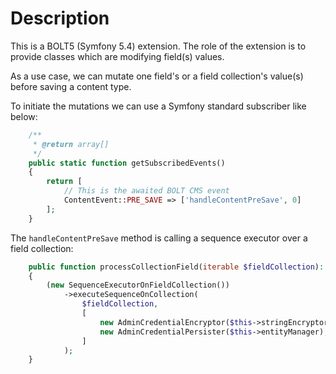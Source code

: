 # Description
This is a BOLT5 (Symfony 5.4) extension.
The role of the extension is to provide classes which are modifying field(s) values.

As a use case, we can mutate one field's or a field collection's value(s) before saving a content type.

To initiate the mutations we can use a Symfony standard subscriber like below:

```PHP
    /**
     * @return array[]
     */
    public static function getSubscribedEvents()
    {
        return [
            // This is the awaited BOLT CMS event
            ContentEvent::PRE_SAVE => ['handleContentPreSave', 0]
        ];
    }

```

The `handleContentPreSave` method is calling a sequence executor over a field collection:

```PHP
    public function processCollectionField(iterable $fieldCollection): void
    {
        (new SequenceExecutorOnFieldCollection())
            ->executeSequenceOnCollection(
                $fieldCollection,
                [
                    new AdminCredentialEncryptor($this->stringEncryptor),
                    new AdminCredentialPersister($this->entityManager),
                ]
            );
    }
```
